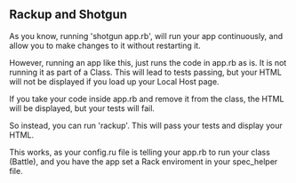 Rackup and Shotgun
------

As you know, running 'shotgun app.rb', will run your app continuously,
and allow you to make changes to it without restarting it.

However, running an app like this, just runs the code in app.rb as is.
It is not running it as part of a Class. This will lead to tests passing,
but your HTML will not be displayed if you load up your Local Host page.

If you take your code inside app.rb and remove it from the class,
the HTML will be displayed, but your tests will fail.

So instead, you can run 'rackup'. This will pass your tests and display your HTML.

This works, as your config.ru file is telling your app.rb to run your class (Battle),
and you have the app set a Rack enviroment in your spec_helper file.